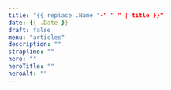 ```yaml
---
title: "{{ replace .Name "-" " " | title }}"
date: {{ .Date }}
draft: false
menu: "articles"
description: ""
strapline: ""
hero: ""
heroTitle: ""
heroAlt: ""
---
```


